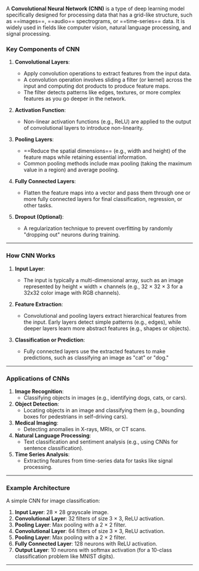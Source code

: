 
A **Convolutional Neural Network (CNN)** is a type of deep learning model specifically designed for processing data that has a grid-like structure, such as ==images==, ==audio== spectrograms, or ==time-series== data. It is widely used in fields like computer vision, natural language processing, and signal processing.

### **Key Components of CNN**

1. **Convolutional Layers**:
    
    - Apply convolution operations to extract features from the input data.
    - A convolution operation involves sliding a filter (or kernel) across the input and computing dot products to produce feature maps.
    - The filter detects patterns like edges, textures, or more complex features as you go deeper in the network.
2. **Activation Function**:
    
    - Non-linear activation functions (e.g., ReLU) are applied to the output of convolutional layers to introduce non-linearity.
3. **Pooling Layers**:
    
    - ==Reduce the spatial dimensions== (e.g., width and height) of the feature maps while retaining essential information.
    - Common pooling methods include max pooling (taking the maximum value in a region) and average pooling.
4. **Fully Connected Layers**:
    
    - Flatten the feature maps into a vector and pass them through one or more fully connected layers for final classification, regression, or other tasks.
5. **Dropout (Optional)**:
    
    - A regularization technique to prevent overfitting by randomly "dropping out" neurons during training.

---

### **How CNN Works**

1. **Input Layer**:
    
    - The input is typically a multi-dimensional array, such as an image represented by height × width × channels (e.g., 32 × 32 × 3 for a 32x32 color image with RGB channels).
2. **Feature Extraction**:
    
    - Convolutional and pooling layers extract hierarchical features from the input. Early layers detect simple patterns (e.g., edges), while deeper layers learn more abstract features (e.g., shapes or objects).
3. **Classification or Prediction**:
    
    - Fully connected layers use the extracted features to make predictions, such as classifying an image as "cat" or "dog."

---

### **Applications of CNNs**

1. **Image Recognition**:
    - Classifying objects in images (e.g., identifying dogs, cats, or cars).
2. **Object Detection**:
    - Locating objects in an image and classifying them (e.g., bounding boxes for pedestrians in self-driving cars).
3. **Medical Imaging**:
    - Detecting anomalies in X-rays, MRIs, or CT scans.
4. **Natural Language Processing**:
    - Text classification and sentiment analysis (e.g., using CNNs for sentence classification).
5. **Time Series Analysis**:
    - Extracting features from time-series data for tasks like signal processing.

---

### **Example Architecture**

A simple CNN for image classification:

1. **Input Layer**: 28 × 28 grayscale image.
2. **Convolutional Layer**: 32 filters of size 3 × 3, ReLU activation.
3. **Pooling Layer**: Max pooling with a 2 × 2 filter.
4. **Convolutional Layer**: 64 filters of size 3 × 3, ReLU activation.
5. **Pooling Layer**: Max pooling with a 2 × 2 filter.
6. **Fully Connected Layer**: 128 neurons with ReLU activation.
7. **Output Layer**: 10 neurons with softmax activation (for a 10-class classification problem like MNIST digits).

----

